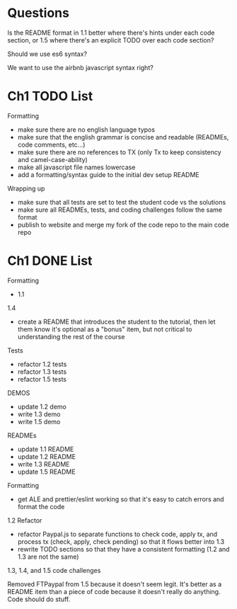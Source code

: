 # Questions

Is the README format in 1.1 better where there's hints under each code section, or 1.5 where there's an explicit TODO over each code section?

Should we use es6 syntax?

We want to use the airbnb javascript syntax right?



# Ch1 TODO List

Formatting
- make sure there are no english language typos
- make sure that the english grammar is concise and readable (READMEs, code comments, etc...)
- make sure there are no references to TX (only Tx to keep consistency and camel-case-ability)
- make all javascript file names lowercase
- add a formatting/syntax guide to the initial dev setup README

Wrapping up
- make sure that all tests are set to test the student code vs the solutions
- make sure all READMEs, tests, and coding challenges follow the same format
- publish to website and merge my fork of the code repo to the main code repo



# Ch1 DONE List

Formatting
- 1.1

1.4
- create a README that introduces the student to the tutorial, then let them know it's optional as a "bonus" item, but not critical to understanding the rest of the course

Tests
- refactor 1.2 tests
- refactor 1.3 tests
- refactor 1.5 tests

DEMOS
- update 1.2 demo
- write 1.3 demo
- write 1.5 demo

READMEs
- update 1.1 README
- update 1.2 README
- write 1.3 README
- update 1.5 README

Formatting
- get ALE and prettier/eslint working so that it's easy to catch errors and format the code

1.2 Refactor
- refactor Paypal.js to separate functions to check code, apply tx, and process tx (check, apply, check pending) so that it flows better into 1.3
- rewrite TODO sections so that they have a consistent formatting (1.2 and 1.3 are not the same)

1.3, 1.4, and 1.5 code challenges

Removed FTPaypal from 1.5 because it doesn't seem legit. It's better as a README item than a piece of code because it doesn't really do anything. Code should do stuff.
